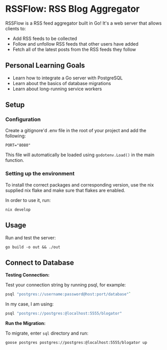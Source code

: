 # RSSFlow: RSS Blog Aggregator

RSSFlow is a RSS feed aggregator built in Go! It's a web server that allows clients to:

- Add RSS feeds to be collected
- Follow and unfollow RSS feeds that other users have added
- Fetch all of the latest posts from the RSS feeds they follow

## Personal Learning Goals

- Learn how to integrate a Go server with PostgreSQL
- Learn about the basics of database migrations
- Learn about long-running service workers

## Setup

### Configuration

Create a gitignore'd .env file in the root of your project and add the following:

`PORT="8080"`

This file will automatically be loaded using `godotenv.Load()` in the main function.

### Setting up the environment

To install the correct packages and corresponding version, use the nix supplied nix flake and make sure that flakes are enabled.

In order to use it, run:

`nix develop`

## Usage

Run and test the server:

`go build -o out && ./out`

## Connect to Database

**Testing Connection:**

Test your connection string by running psql, for example:

```sh
psql "postgres://username:password@host:port/database"`
```

In my case, I am using:

```sh
psql "postgres://postgres:@localhost:5555/blogator"
```

**Run the Migration:**

To migrate, enter `sql` directory and run:

```sh
goose postgres postgres://postgres:@localhost:5555/blogator up
```
